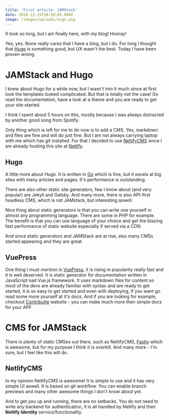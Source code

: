```yaml
---
title: 'First article: JAMStack'
date: 2019-12-15T10:59:03.000Z
image: /images/uploads/ssgs.png
---
```


It took so long, but I am finally here, with my blog! Hooray! 

Yes, yes. None really cares that I have a blog, but I do. For long I thought that [Hugo](https://gohugo.io) is something good, but UX wasn't the best. Today I have been proven wrong.

# JAMStack and Hugo
I knew about Hugo for a while now, but I wasn't into it much since at first look the templates looked complicated. But that is totally not the case! Go read the documentation, have a look at a theme and you are ready to get your site started.

I think I spent about 5 hours on this, mostly because I was always distracted by another good song from Spotify.


Only thing which is left for me to do now is to add a CMS. Yes, markdown and files are fine and will do just fine. But I am not always carrying laptop with me which has git installed. For that I decided to use [NetlifyCMS](https://www.netlifycms.org) since I am already hosting this site at [Netlify](https://netlify.com).

## Hugo
A little more about Hugo. It is written in [Go](https://golang.org) which is fine, but it excels at big sites with many articles and pages. It's performance is outstanding.

There are also other static site generators, few I know about (and very popular) are Jekyll and Gatsby. And many more, there is also API-first headless CMS, which is not JAMstack, but interesting aswell.

Nice thing about static generators is that you can write one yourself in almost any programming language. There are some in PHP for example. The benefit is that you can use language of your choice and get the blazing fast performance of static website especially if served via a CDN.

And since static generators and JAMStack are at rise, also many CMSs started appearing and they are great.

## VuePress
One thing I must mention is [VuePress](https://vuepress.vuejs.org), it is rising in popularity really fast and it is well deserved. It is static generator for documentation written in JavaScript nad Vue.js framework. It uses markdown files for content so most of the devs are already familiar with syntax and are ready to get started, it is so easy to get started and even with deploying, if you want go read some more yourself at it's docs. And if you are looking for example, checkout [Contributte](https://contributte.org) website - you can make much more then simple docs for your API!

# CMS for JAMStack
There is plenty of static CMSes out there, such as NetlifyCMS, [Fastly](https://www.fastly.com) which is awesome, but for my purpose I think it is overkill. And many more - I'm sure, but I feel like this will do.

## NetlifyCMS
In my opinion NetlifyCMS is awesome! It is simple to use and it has very simple UI aswell. It is based on git workflow. You can enable branch previews and many other awesome things I don't know about yet.

And to get you up and running, there are no setbacks. You do not need to write any backend for authentication, it is all handled by Netlify and their **Netlify Identity** service/functionality. 
